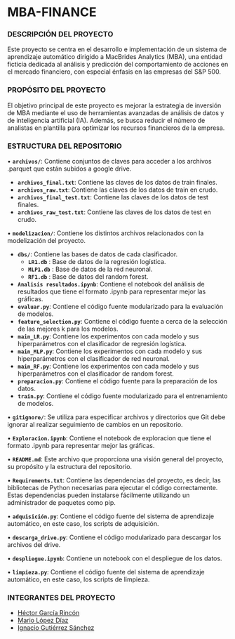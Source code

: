 # MBA-FINANCE

### DESCRIPCIÓN DEL PROYECTO

Este proyecto se centra en el desarrollo e implementación de un sistema de aprendizaje automático dirigido a MacBrides Analytics (MBA), una entidad ficticia dedicada al análisis y predicción del comportamiento de acciones en el mercado financiero, con especial énfasis en las empresas del S&P 500.

### PROPÓSITO DEL PROYECTO

El objetivo principal de este proyecto es mejorar la estrategia de inversión de MBA mediante el uso de herramientas avanzadas de análisis de datos y de inteligencia artificial (IA). Además, se busca reducir el número de analistas en plantilla para optimizar los recursos financieros de la empresa.

### ESTRUCTURA DEL REPOSITORIO

 • **`archivos/`**: Contiene conjuntos de claves para acceder a los archivos .parquet que están subidos a google drive.
   - **`archivos_final.txt`**: Contiene las claves de los datos de train finales.
   - **`archivos_raw.txt`**: Contiene las claves de los datos de train en crudo.
   - **`archivos_final_test.txt`**: Contiene las claves de los datos de test finales.
   - **`archivos_raw_test.txt`**: Contiene las claves de los datos de test en crudo.

 • **`modelizacion/`**: Contiene los distintos archivos relacionados con la modelización del proyecto.
   - **`dbs/`**: Contiene las bases de datos de cada clasificador.
      - **`LR1.db`** : Base de datos de la regresión logística.
      - **`MLP1.db`** : Base de datos de la red neuronal.
      - **`RF1.db`** : Base de datos del random forest.
   - **`Analisis resultados.ipynb`**: Contiene el notebook del análisis de resultados que tiene el formato .ipynb para representar mejor las gráficas.
   - **`evaluar.py`**: Contiene el código fuente modularizado para la evaluación de modelos.
   - **`feature_selection.py`**: Contiene el código fuente a cerca de la selección de las mejores k para los modelos.
   - **`main_LR.py`**: Contiene los experimentos con cada modelo y sus hiperparámetros con el clasificador de regresión logística.
   - **`main_MLP.py`**: Contiene los experimentos con cada modelo y sus hiperparámetros con el clasificador de red neuronal.
   - **`main_RF.py`**: Contiene los experimentos con cada modelo y sus hiperparámetros con el clasificador de random forest.
   - **`preparacion.py`**: Contiene el código fuente para la preparación de los datos.
   - **`train.py`**: Contiene el código fuente modularizado para el entrenamiento de modelos.
 
 • **`gitignore/`**: Se utiliza para especificar archivos y directorios que Git debe ignorar al realizar seguimiento de cambios en un repositorio.

 • **`Exploracion.ipynb`**: Contiene el notebook de exploracion que tiene el formato .ipynb para representar mejor las gráficas.

 • **`README.md`**: Este archivo que proporciona una visión general del proyecto, su propósito y la estructura del repositorio.
 
 • **`Requirements.txt`**: Contiene las dependencias del proyecto, es decir, las bibliotecas de Python necesarias para ejecutar el código correctamente. Estas dependencias pueden instalarse fácilmente utilizando un administrador de paquetes como pip.
 
 • **`adquisición.py`**: Contiene el código fuente del sistema de aprendizaje automático, en este caso, los scripts de adquisición.

 • **`descarga_drive.py`**: Contiene el código modularizado para descargar los archivos del drive.

 • **`despliegue.ipynb`**: Contiene un notebook con el despliegue de los datos.

 • **`limpieza.py`**: Contiene el código fuente del sistema de aprendizaje automático, en este caso, los scripts de limpieza.


 
### INTEGRANTES DEL PROYECTO

- [Héctor García Rincón](https://github.com/hectorgarciaa)
- [Mario López Díaz](https://github.com/ARTEMVARTANOV)
- [Ignacio Gutiérrez Sánchez](https://github.com/nacho2606)
    
